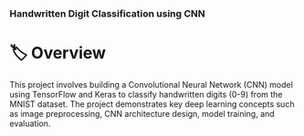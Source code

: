 ### Handwritten Digit Classification using CNN
# 🏷️ Overview
This project involves building a Convolutional Neural Network (CNN) model using TensorFlow and Keras to classify handwritten digits (0-9) from the MNIST dataset. The project demonstrates key deep learning concepts such as image preprocessing, CNN architecture design, model training, and evaluation.
